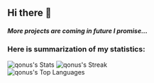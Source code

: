 ## Hi there 👋
##### More projects are coming in future I promise...
<h3 text-align="center">
Here is summarization of my statistics:
</h3>

![qonus's Stats](https://github-readme-stats.vercel.app/api?username=qonus&theme=dark&show_icons=true&hide_border=true&count_private=true)
![qonus's Streak](https://github-readme-streak-stats.herokuapp.com/?user=qonus&theme=dark&hide_border=true)
<br>
![qonus's Top Languages](https://github-readme-stats.vercel.app/api/top-langs/?username=qonus&theme=dark&show_icons=true&hide_border=true&layout=compact)
